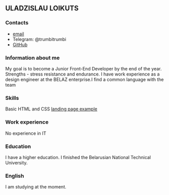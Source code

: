## ULADZISLAU LOIKUTS
### Contacts
* [email](vladbka99@mail.ru)
* Telegram: @trumbitrumbi
* [GitHub](https://github.com/Lokotb)
### Information about me
My goal is to become a Junior Front-End Developer by the end of the year. Strengths - stress resistance and endurance. I have work experience as a design engineer at the BELAZ enterprise.I find a common language with the team
### Skills
Basic HTML and CSS
[landing page example](http://vladbkev.beget.tech/)
### Work experience
 No experience in IT
### Education
I have a higher education. I finished the Belarusian National Technical University.
### English
I am studying at the moment.